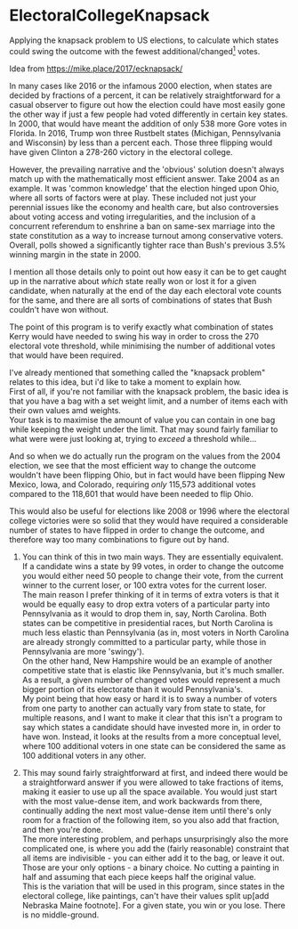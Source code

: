 # ElectoralCollegeKnapsack

Applying the knapsack problem to US elections, to calculate which states could swing the outcome with the fewest additional/changed[<sup>1</sup>](#footnote1) votes. 

Idea from https://mike.place/2017/ecknapsack/

In many cases like 2016 or the infamous 2000 election, when states are decided by fractions of a percent, it can be relatively straightforward for a casual observer to figure out how the election could have most easily gone the other way if just a few people had voted differently in certain key states.  
In 2000, that would have meant the addition of only 538 more Gore votes in Florida. In 2016, Trump won three Rustbelt states (Michigan, Pennsylvania and Wisconsin) by less than a percent each. Those three flipping would have given Clinton a 278-260 victory in the electoral college.

However, the prevailing narrative and the 'obvious' solution doesn't always match up with the mathematically most efficient answer.
Take 2004 as an example. It was 'common knowledge' that the election hinged upon Ohio, where all sorts of factors were at play. These included not just your perennial issues like the economy and health care, but also controversies about voting access and voting irregularities, and the inclusion of a concurrent referendum to enshrine a ban on same-sex marriage into the state constitution as a way to increase turnout among conservative voters.  
Overall, polls showed a significantly tighter race than Bush's previous 3.5% winning margin in the state in 2000.

I mention all those details only to point out how easy it can be to get caught up in the narrative about *which* state really won or lost it for a given candidate, when naturally at the end of the day each electoral vote counts for the same, and there are all sorts of combinations of states that Bush couldn't have won without.

The point of this program is to verify exactly what combination of states Kerry would have needed to swing his way in order to cross the 270 electoral vote threshold, while minimising the number of additional votes that would have been required.   

I've already mentioned that something called the "knapsack problem" relates to this idea, but i'd like to take a moment to explain how.  
First of all, if you're not familiar with the knapsack problem, the basic idea is that you have a bag with a set weight limit, and a number of items each with their own values amd weights.  
Your task is to maximise the amount of value you can contain in one bag while keeping the weight under the limit. That may sound fairly familiar to what were were just looking at, trying to *exceed* a threshold while...

And so when we do actually run the program on the values from the 2004 election, we see that the most efficient way to change the outcome wouldn't have been flipping Ohio, but in fact would have been flipping New Mexico, Iowa, and Colorado, requiring *only* 115,573 additional votes compared to the 118,601 that would have been needed to flip Ohio.

This would also be useful for elections like 2008 or 1996 where the electoral college victories were so solid that they would have required a considerable number of states to have flipped in order to change the outcome, and therefore way too many combinations to figure out by hand.

<a name="footnote1"></a>
1. You can think of this in two main ways. They are essentially equivalent.   
   If a candidate wins a state by 99 votes, in order to change the outcome you would either need 50 people to change their vote, from the current winner to the current loser, or 100 extra votes for the current loser.  
   The main reason I prefer thinking of it in terms of extra voters is that it would be equally easy to drop extra voters of a particular party into Pennsylvania as it would to drop them in, say, North Carolina. Both states can be competitive in presidential races, but North Carolina is much less elastic than Pennsylvania (as in, most voters in North Carolina are already strongly committed to a particular party, while those in Pennsylvania are more 'swingy').  
   On the other hand, New Hampshire would be an example of another competitive state that is elastic like Pennsylvania, but it's much smaller. As a result, a given number of changed votes would represent a much bigger portion of its electorate than it would Pennsylvania's.  
   My point being that how easy or hard it is to sway a number of voters from one party to another can actually vary from state to state, for multiple reasons, and I want to make it clear that this isn't a program to say which states a candidate should have invested more in, in order to have won. Instead, it looks at the results from a more conceptual level, where 100 additional voters in one state can be considered the same as 100 additional voters in any other. 

2. This may sound fairly straightforward at first, and indeed there would be a straightforward answer if you were allowed to take fractions of items, making it easier to use up all the space available. You would just start with the most value-dense item, and work backwards from there, continually adding the next most value-dense item until there's only room for a fraction of the following item, so you also add that fraction, and then you're done.  
   The more interesting problem, and perhaps unsurprisingly also the more complicated one, is where you add the (fairly reasonable) constraint that all items are indivisible - you can either add it to the bag, or leave it out. Those are your only options - a binary choice. No cutting a painting in half and assuming that each piece keeps half the original value.  
   This is the variation that will be used in this program, since states in the electoral college, like paintings, can't have their values split up[add Nebraska Maine footnote]. For a given state, you win or you lose. There is no middle-ground.
   
   